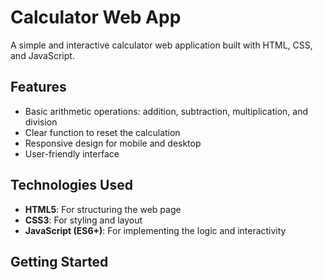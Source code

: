 # Calculator Web App

A simple and interactive calculator web application built with HTML, CSS, and JavaScript.

## Features

- Basic arithmetic operations: addition, subtraction, multiplication, and division
- Clear function to reset the calculation
- Responsive design for mobile and desktop
- User-friendly interface


## Technologies Used

- **HTML5**: For structuring the web page
- **CSS3**: For styling and layout
- **JavaScript (ES6+)**: For implementing the logic and interactivity

## Getting Started